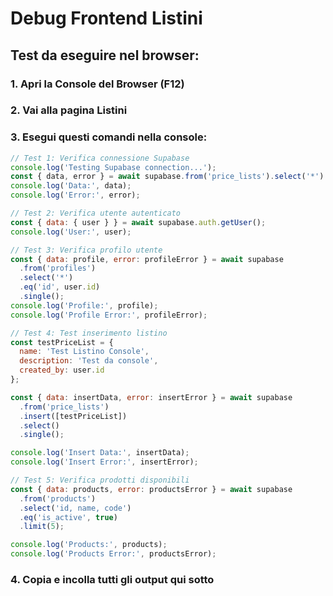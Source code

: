 # Debug Frontend Listini

## Test da eseguire nel browser:

### 1. Apri la Console del Browser (F12)
### 2. Vai alla pagina Listini
### 3. Esegui questi comandi nella console:

```javascript
// Test 1: Verifica connessione Supabase
console.log('Testing Supabase connection...');
const { data, error } = await supabase.from('price_lists').select('*').limit(1);
console.log('Data:', data);
console.log('Error:', error);

// Test 2: Verifica utente autenticato
const { data: { user } } = await supabase.auth.getUser();
console.log('User:', user);

// Test 3: Verifica profilo utente
const { data: profile, error: profileError } = await supabase
  .from('profiles')
  .select('*')
  .eq('id', user.id)
  .single();
console.log('Profile:', profile);
console.log('Profile Error:', profileError);

// Test 4: Test inserimento listino
const testPriceList = {
  name: 'Test Listino Console',
  description: 'Test da console',
  created_by: user.id
};

const { data: insertData, error: insertError } = await supabase
  .from('price_lists')
  .insert([testPriceList])
  .select()
  .single();

console.log('Insert Data:', insertData);
console.log('Insert Error:', insertError);

// Test 5: Verifica prodotti disponibili
const { data: products, error: productsError } = await supabase
  .from('products')
  .select('id, name, code')
  .eq('is_active', true)
  .limit(5);

console.log('Products:', products);
console.log('Products Error:', productsError);
```

### 4. Copia e incolla tutti gli output qui sotto
